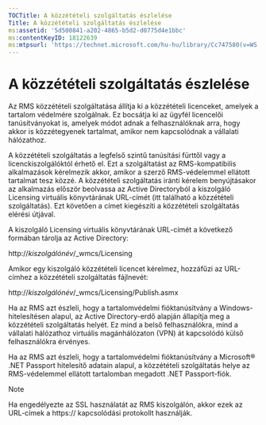 ```yaml
---
TOCTitle: A közzétételi szolgáltatás észlelése
Title: A közzétételi szolgáltatás észlelése
ms:assetid: '5d500841-a202-4865-b5d2-d0775d4e1bbc'
ms:contentKeyID: 18122639
ms:mtpsurl: 'https://technet.microsoft.com/hu-hu/library/Cc747580(v=WS.10)'
---
```


A közzétételi szolgáltatás észlelése
====================================

Az RMS közzétételi szolgáltatása állítja ki a közzétételi licenceket, amelyek a tartalom védelmére szolgálnak. Ez bocsátja ki az ügyfél licencelői tanúsítványokat is, amelyek módot adnak a felhasználóknak arra, hogy akkor is közzétegyenek tartalmat, amikor nem kapcsolódnak a vállalati hálózathoz.

A közzétételi szolgáltatás a legfelső szintű tanúsítási fürttől vagy a licenckiszolgálóktól érhető el. Ezt a szolgáltatást az RMS-kompatibilis alkalmazások kérelmezik akkor, amikor a szerző RMS-védelemmel ellátott tartalmat tesz közzé. A közzétételi szolgáltatás iránti kérelem benyújtásakor az alkalmazás először beolvassa az Active Directoryból a kiszolgáló Licensing virtuális könyvtárának URL-címét (itt található a közzétételi szolgáltatás). Ezt követően a címet kiegészíti a közzétételi szolgáltatás elérési útjával.

A kiszolgáló Licensing virtuális könyvtárának URL-címét a következő formában tárolja az Active Directory:

http://*kiszolgálónév*/\_wmcs/Licensing

Amikor egy kiszolgáló közzétételi licencet kérelmez, hozzáfűzi az URL-címhez a közzétételi szolgáltatás fájlnevét:

http://*kiszolgálónév*/\_wmcs/Licensing/Publish.asmx

Ha az RMS azt észleli, hogy a tartalomvédelmi fióktanúsítvány a Windows-hitelesítésen alapul, az Active Directory-erdő alapján állapítja meg a közzétételi szolgáltatás helyét. Ez mind a belső felhasználókra, mind a vállalati hálózathoz virtuális magánhálózaton (VPN) át kapcsolódó külső felhasználókra érvényes.

Ha az RMS azt észleli, hogy a tartalomvédelmi fióktanúsítvány a Microsoft® .NET Passport hitelesítő adatain alapul, a közzétételi szolgáltatás helye az RMS-védelemmel ellátott tartalomban megadott .NET Passport-fiók.

> [!NOTE]  
> Ha engedélyezte az SSL használatát az RMS kiszolgálón, akkor ezek az URL-címek a https:// kapcsolódási protokollt használják. 
